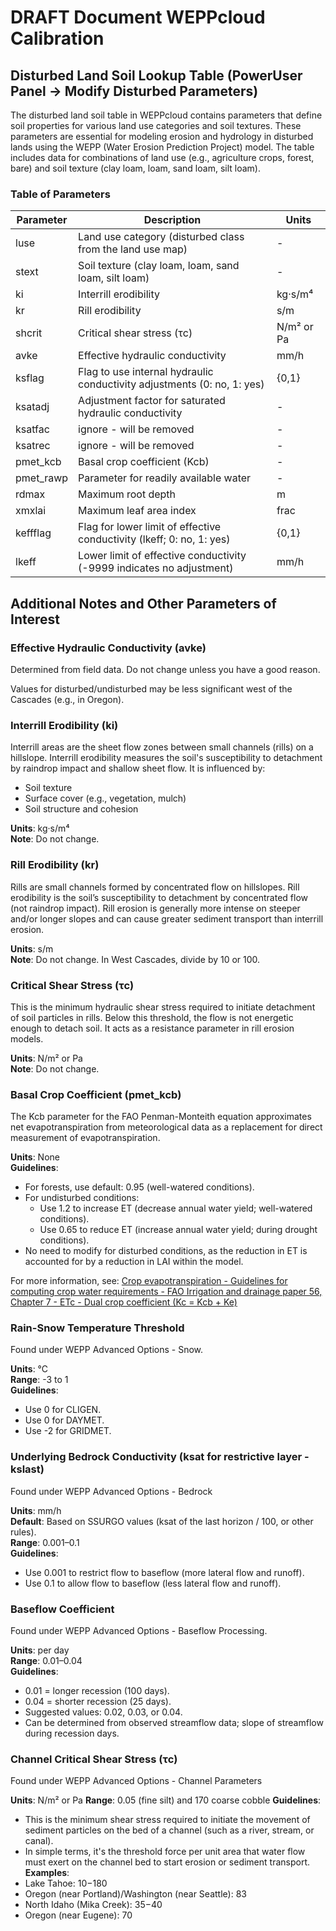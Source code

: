 # DRAFT Document WEPPcloud Calibration 


## Disturbed Land Soil Lookup Table (PowerUser Panel → Modify Disturbed Parameters)

The disturbed land soil table in WEPPcloud contains parameters that define soil properties for various land use categories and soil textures. These parameters are essential for modeling erosion and hydrology in disturbed lands using the WEPP (Water Erosion Prediction Project) model. The table includes data for combinations of land use (e.g., agriculture crops, forest, bare) and soil texture (clay loam, loam, sand loam, silt loam).

### Table of Parameters

| Parameter     | Description                                                              | Units        |
|---------------|--------------------------------------------------------------------------|--------------|
| luse          | Land use category (disturbed class from the land use map)                | -            |
| stext         | Soil texture (clay loam, loam, sand loam, silt loam)                     | -            |
| ki            | Interrill erodibility                                                   | kg·s/m⁴      |
| kr            | Rill erodibility                                                        | s/m          |
| shcrit        | Critical shear stress (τc)                                               | N/m² or Pa   |
| avke          | Effective hydraulic conductivity                                        | mm/h         |
| ksflag        | Flag to use internal hydraulic conductivity adjustments (0: no, 1: yes) | {0,1}        |
| ksatadj       | Adjustment factor for saturated hydraulic conductivity                   | -            |
| ksatfac       | ignore - will be removed                                                 | -            |
| ksatrec       | ignore - will be removed                                                 | -            |
| pmet_kcb      | Basal crop coefficient (Kcb)                                             | -            |
| pmet_rawp     | Parameter for readily available water                                   | -            |
| rdmax         | Maximum root depth                                                      | m            |
| xmxlai        | Maximum leaf area index                                                 | frac         |
| keffflag      | Flag for lower limit of effective conductivity (lkeff; 0: no, 1: yes)   | {0,1}        |
| lkeff         | Lower limit of effective conductivity (-9999 indicates no adjustment)    | mm/h         |

## Additional Notes and Other Parameters of Interest

### Effective Hydraulic Conductivity (avke)

Determined from field data. Do not change unless you have a good reason.

Values for disturbed/undisturbed may be less significant west of the Cascades (e.g., in Oregon).

### Interrill Erodibility (ki)

Interrill areas are the sheet flow zones between small channels (rills) on a hillslope. Interrill erodibility measures the soil's susceptibility to detachment by raindrop impact and shallow sheet flow. It is influenced by:

- Soil texture
- Surface cover (e.g., vegetation, mulch)
- Soil structure and cohesion

**Units**: kg·s/m⁴  
**Note**: Do not change.

### Rill Erodibility (kr)

Rills are small channels formed by concentrated flow on hillslopes. Rill erodibility is the soil’s susceptibility to detachment by concentrated flow (not raindrop impact). Rill erosion is generally more intense on steeper and/or longer slopes and can cause greater sediment transport than interrill erosion.

**Units**: s/m  
**Note**: Do not change. In West Cascades, divide by 10 or 100.

### Critical Shear Stress (τc)

This is the minimum hydraulic shear stress required to initiate detachment of soil particles in rills. Below this threshold, the flow is not energetic enough to detach soil. It acts as a resistance parameter in rill erosion models.

**Units**: N/m² or Pa  
**Note**: Do not change.

### Basal Crop Coefficient (pmet_kcb)

The Kcb parameter for the FAO Penman-Monteith equation approximates net evapotranspiration from meteorological data as a replacement for direct measurement of evapotranspiration.

**Units**: None  
**Guidelines**:
- For forests, use default: 0.95 (well-watered conditions).
- For undisturbed conditions:
  - Use 1.2 to increase ET (decrease annual water yield; well-watered conditions).
  - Use 0.65 to reduce ET (increase annual water yield; during drought conditions).
- No need to modify for disturbed conditions, as the reduction in ET is accounted for by a reduction in LAI within the model.

For more information, see: [Crop evapotranspiration - Guidelines for computing crop water requirements - FAO Irrigation and drainage paper 56, Chapter 7 - ETc - Dual crop coefficient (Kc = Kcb + Ke)](https://www.fao.org/4/x0490e/x0490e0c.htm#chapter%207%20%20%20etc%20%20%20dual%20crop%20coefficient%20(kc%20=%20kcb%20+%20ke))

### Rain-Snow Temperature Threshold

Found under WEPP Advanced Options - Snow.

**Units**: °C  
**Range**: -3 to 1  
**Guidelines**:
- Use 0 for CLIGEN.
- Use 0 for DAYMET.
- Use -2 for GRIDMET.

### Underlying Bedrock Conductivity (ksat for restrictive layer - kslast)

Found under WEPP Advanced Options - Bedrock

**Units**: mm/h  
**Default**: Based on SSURGO values (ksat of the last horizon / 100, or other rules).  
**Range**: 0.001–0.1  
**Guidelines**:
- Use 0.001 to restrict flow to baseflow (more lateral flow and runoff).
- Use 0.1 to allow flow to baseflow (less lateral flow and runoff).

### Baseflow Coefficient

Found under WEPP Advanced Options - Baseflow Processing.

**Units**: per day  
**Range**: 0.01–0.04  
**Guidelines**:
- 0.01 = longer recession (100 days).
- 0.04 = shorter recession (25 days).
- Suggested values: 0.02, 0.03, or 0.04.
- Can be determined from observed streamflow data; slope of streamflow during recession days.

### Channel Critical Shear Stress (τc)

Found under WEPP Advanced Options - Channel Parameters

**Units**: N/m² or Pa
**Range**: 0.05 (fine silt) and 170 coarse cobble
**Guidelines**:
- This is the minimum shear stress required to initiate the movement of sediment particles on the bed of a channel (such as a river, stream, or canal). 
- In simple terms, it's the threshold force per unit area that water flow must exert on the channel bed to start erosion or sediment transport.
**Examples**:
- Lake Tahoe: 10−180
- Oregon (near Portland)/Washington (near Seattle): 83
- North Idaho (Mika Creek): 35−40
- Oregon (near Eugene): 70
  
